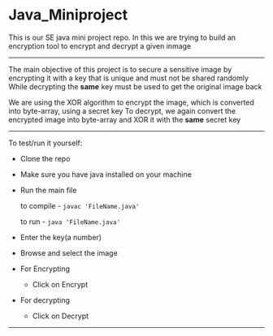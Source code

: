 # Java_Miniproject
This is our SE java mini project repo. In this we are trying to build an encryption tool to encrypt and decrypt a given inmage

---

The main objective of this project is to secure a sensitive image by encrypting it with a key that is unique and must not be shared randomly
While decrypting the **same** key must be used to get the original image back

We are using the XOR algorithm to encrypt the image, which is converted into byte-array, using a secret key
To decrypt, we again convert the encrypted image into byte-array and XOR it with the **same** secret key

---

To test/run it yourself:
- Clone the repo
- Make sure you have java installed on your machine
- Run the main file 

  to compile - <code>javac 'FileName.java'</code> 
  
  to run - <code>java 'FileName.java'</code>  
  
- Enter the key(a number)
- Browse and select the image
- For Encrypting
  - Click on Encrypt
- For decrypting
  - Click on Decrypt

---
